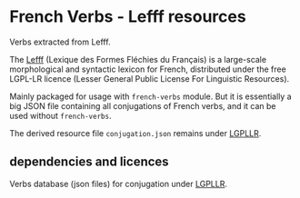 <!--
Copyright 2019 Ludan Stoecklé
SPDX-License-Identifier: CC-BY-4.0
-->
# French Verbs - Lefff resources

Verbs extracted from Lefff.

The [Lefff](http://pauillac.inria.fr/~sagot/index.html#lefff) (Lexique des Formes Fléchies du Français) is a large-scale morphological and syntactic lexicon for French, distributed under the free LGPL-LR licence (Lesser General Public License For Linguistic Resources).

Mainly packaged for usage with `french-verbs` module. But it is essentially a big JSON file containing all conjugations of French verbs, and it can be used without `french-verbs`.

The derived resource file `conjugation.json` remains under [LGPLLR](http://www.labri.fr/perso/clement/lefff/licence-LGPLLR.html).


## dependencies and licences

Verbs database (json files) for conjugation under [LGPLLR](http://www.labri.fr/perso/clement/lefff/licence-LGPLLR.html).

